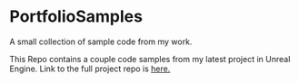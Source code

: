 # PortfolioSamples
A small collection of sample code from my work.

This Repo contains a couple code samples from my latest project in Unreal Engine.
Link to the full project repo is [here.](https://github.com/JustinAHelmer/Encore)
